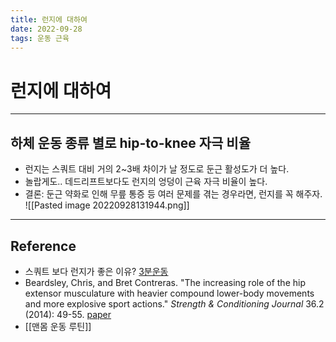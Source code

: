 ```yaml
---
title: 런지에 대하여
date: 2022-09-28
tags: 운동 근육
---
```


# 런지에 대하여

---

## 하체 운동 종류 별로 hip-to-knee 자극 비율
- 런지는 스쿼트 대비 거의 2~3배 차이가 날 정도로 둔근 활성도가 더 높다.
- 놀랍게도.. 데드리프트보다도 런지의 엉덩이 근육 자극 비율이 높다.
- 결론: 둔근 약화로 인해 무릎 통증 등 여러 문제를 겪는 경우라면, 런지를 꼭 해주자.
![[Pasted image 20220928131944.png]]



---
## Reference

- 스쿼트 보다 런지가 좋은 이유? [3분운동](https://youtu.be/uhg4C7xokmk)
- Beardsley, Chris, and Bret Contreras. "The increasing role of the hip extensor musculature with heavier compound lower-body movements and more explosive sport actions." _Strength & Conditioning Journal_ 36.2 (2014): 49-55. [paper](https://bretcontreras.com/wp-content/uploads/The-Increasing-Role-of-the-Hip-Extensor-Musculature-With-Heavier-Compound-Lower-Body-Movements-and-More-Explosive-Sport-Actions.pdf)
- [[맨몸 운동 루틴]]